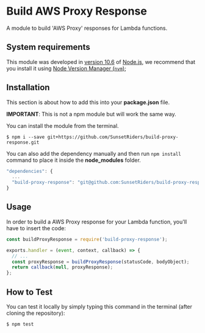 # Build AWS Proxy Response
A module to build 'AWS Proxy' responses for Lambda functions.

## System requirements

This module was developed in [version 10.6](https://nodejs.org/en/blog/release/v10.6.0/) of [Node.js](https://nodejs.org/en/), we recommend that you install it using [Node Version Manager (`nvm`)](https://github.com/creationix/nvm);

## Installation

This section is about how to add this into your **package.json** file.

**IMPORTANT**: This is not a npm module but will work the same way.

You can install the module from the terminal.

```shell-script
$ npm i --save git+https://github.com/SunsetRiders/build-proxy-response.git
```

You can also add the dependency manually and then run ```npm install``` command to place it inside the **node_modules** folder.

```javascript
"dependencies": {
  ...
  "build-proxy-response": "git@github.com:SunsetRiders/build-proxy-response.git"
}
 ```
 
## Usage

In order to build a AWS Proxy response for your Lambda function, you'll have to insert the code:

```javascript
const buildProxyResponse = require('build-proxy-response');

exports.handler = (event, context, callback) => {
  // ...
  const proxyResponse = buildProxyResponse(statusCode, bodyObject);
  return callback(null, proxyResponse);
};
```

## How to Test

You can test it locally by simply typing this command in the terminal (after cloning the repository):

```shell-script
$ npm test
```
